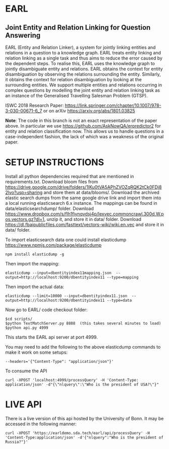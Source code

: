 # EARL 
## Joint Entity and Relation Linking for Question Answering

EARL (Entity and Relation Linker), a system for jointly linking entities and relations in a question to a knowledge graph. EARL treats entity linking and relation linking as a single task and thus aims to reduce the error caused by the dependent steps. To realise this, EARL uses the knowledge graph to jointly disambiguate entity and relations. EARL obtains the context for entity disambiguation by observing the relations surrounding the entity. Similarly, it obtains the context for relation disambiguation by looking at the surrounding entities. We support multiple entities and relations occurring in complex questions by modelling the joint entity and relation linking task as an instance of the Generalised Travelling Salesman Problem (GTSP).

ISWC 2018 Research Paper: https://link.springer.com/chapter/10.1007/978-3-030-00671-6_7 or on arXiv https://arxiv.org/abs/1801.03825

**Note**: The code in this branch is not an exact representation of the paper above. In particular we use https://github.com/AskNowQA/erpredictor2 for entity and relation classification now. This allows us to handle questions in a case-independent fashion, the lack of which was a weakness of the original paper.

# SETUP INSTRUCTIONS

 Install all python dependencies required that are mentioned in requirements.txt. Download bloom files from https://drive.google.com/drive/folders/1lKu0tVA5APhZVOZqRQK2tCk0FDj82lvo?usp=sharing and store them at data/blooms/. Download the archived elastic search dumps from the same google drive link and import them into a local running elasticsearch 6.x instance. The mappings can be found in data/elasticsearchdump/ folder. Download https://www.dropbox.com/s/flh1fjynqvdsj4p/lexvec.commoncrawl.300d.W.pos.vectors.gz?dl=1, unzip it, and store it in data/ folder. Download https://dl.fbaipublicfiles.com/fasttext/vectors-wiki/wiki.en.vec and store it in data/ folder.

To import elasticsearch data one could install elasticdump https://www.npmjs.com/package/elasticdump

    npm install elasticdump -g

Then import the mapping:

    elasticdump --input=dbentityindex11mapping.json  --output=http://localhost:9200/dbentityindex11 --type=mapping

Then import the actual data:

    elasticdump --limit=10000 --input=dbentityindex11.json  --output=http://localhost:9200/dbentityindex11 --type=data

Now go to EARL/ code checkout folder:

    $cd scripts/
    $python TextMatchServer.py 8888  (this takes several minutes to load)
    $python api.py 4999

This starts the EARL api server at port 4999.

You may need to add the following to the above elasticdump commands to make it work on some setups:

    --headers='{"Content-Type": "application/json"}'


To consume the API

    curl -XPOST 'localhost:4999/processQuery' -H 'Content-Type: application/json' -d"{\"nlquery\":\"Who is the president of USA?\"}"

# LIVE API

  There is a live version of this api hosted by the University of Bonn. It may be accessed in the following manner:

    curl -XPOST 'https://earldemo.sda.tech/earl/api/processQuery' -H 'Content-Type:application/json' -d'{"nlquery":"Who is the president of Russia?"}'

